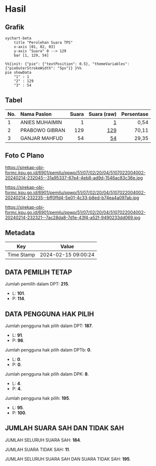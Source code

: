 # Hasil

## Grafik

```mermaid
xychart-beta
    title "Perolehan Suara TPS"
    x-axis [01, 02, 03]
    y-axis "Suara" 0 --> 129
    bar [1, 129, 54]
```

```mermaid
%%{init: {"pie": {"textPosition": 0.5}, "themeVariables": {"pieOuterStrokeWidth": "5px"}} }%%
pie showData
    "1" : 1
    "2" : 129
    "3" : 54
```

## Tabel

| No. | Nama Paslon    | Suara | Suara (raw) | Persentase |
|:--- |:-------------- | -----:| -----------:| ----------:|
| 1   | ANIES MUHAIMIN | 1     | [1][p-1]    | 0,54       |
| 2   | PRABOWO GIBRAN | 129   | [129][p-2]  | 70,11      |
| 3   | GANJAR MAHFUD  | 54    | [54][p-3]   | 29,35      |


[p-1]: https://github.com/gigit-pemilu/pemilu-2024-51-bali/blob/main/pilpres/hitung-suara/sub/51-bali/sub/07-karangasem/sub/02-sidemen/sub/2004-sangkan-gunung/sub/002-tps/sub/paslon-1.txt
[p-2]: https://github.com/gigit-pemilu/pemilu-2024-51-bali/blob/main/pilpres/hitung-suara/sub/51-bali/sub/07-karangasem/sub/02-sidemen/sub/2004-sangkan-gunung/sub/002-tps/sub/paslon-2.txt
[p-3]: https://github.com/gigit-pemilu/pemilu-2024-51-bali/blob/main/pilpres/hitung-suara/sub/51-bali/sub/07-karangasem/sub/02-sidemen/sub/2004-sangkan-gunung/sub/002-tps/sub/paslon-3.txt

## Foto C Plano

https://sirekap-obj-formc.kpu.go.id/6901/pemilu/ppwp/51/07/02/20/04/5107022004002-20240214-232045--31a95337-67e4-4eb8-ad9d-1546ac83c36e.jpg

https://sirekap-obj-formc.kpu.go.id/6901/pemilu/ppwp/51/07/02/20/04/5107022004002-20240214-232235--bff0ffd4-5e01-4c33-b8ed-b74ea4a097ab.jpg

https://sirekap-obj-formc.kpu.go.id/6901/pemilu/ppwp/51/07/02/20/04/5107022004002-20240214-232321--7ac28da8-7d1e-43f4-a52f-9490233dd069.jpg


## Metadata

| Key        | Value               |
| ---------- | ------------------- |
| Time Stamp | 2024-02-15 09:00:24 |


## DATA PEMILIH TETAP

Jumlah pemilih dalam DPT: **215**.
 * L: **101**.
 * P: **114**.

## DATA PENGGUNA HAK PILIH

Jumlah pengguna hak pilih dalam DPT: **187**.
 * L: **91**.
 * P: **96**.

Jumlah pengguna hak pilih dalam DPTb: **0**.
 * L: **0**.
 * P: **0**.

Jumlah pengguna hak pilih dalam DPK: **8**.
 * L: **4**.
 * P: **4**.

Jumlah pengguna hak pilih: **195**.
 * L: **95**.
 * P: **100**.

## JUMLAH SUARA SAH DAN TIDAK SAH

JUMLAH SELURUH SUARA SAH: **184**.

JUMLAH SUARA TIDAK SAH: **11**.

JUMLAH SELURUH SUARA SAH DAN SUARA TIDAK SAH: **195**.


